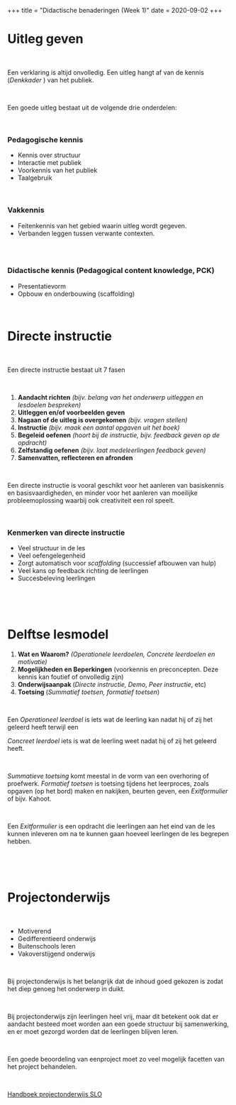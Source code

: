 +++
title = "Didactische benaderingen (Week 1)"
date = 2020-09-02
+++
<h1 id="uitleg-geven">Uitleg geven</h1><p><br></p><p>Een verklaring is altijd onvolledig. Een uitleg hangt af van de kennis (<em>Denkkader </em>) van het publiek.</p><p><br></p><p>Een goede uitleg bestaat uit de volgende drie onderdelen:</p><p><br></p><h3 id="pedagogische-kennis">Pedagogische kennis</h3><ul><li>Kennis over structuur</li><li>Interactie met publiek</li><li>Voorkennis van het publiek</li><li>Taalgebruik</li></ul><p><br></p><h3 id="vakkennis">Vakkennis</h3><ul><li>Feitenkennis van het gebied waarin uitleg wordt gegeven.</li><li>Verbanden leggen tussen verwante contexten.</li></ul><h3 id=""><br></h3><h3 id="didactische-kennis-(pedagogical-content-knowledge,-pck)">Didactische kennis (Pedagogical content knowledge, PCK)</h3><ul><li>Presentatievorm</li><li>Opbouw en onderbouwing (scaffolding)</li></ul><p><br></p><h1 id="directe-instructie">Directe instructie</h1><p><br></p><p>Een directe instructie bestaat uit 7 fasen</p><p><br></p><ol><li><strong>Aandacht richten</strong> <em>(bijv. belang van het onderwerp uitleggen en lesdoelen bespreken)</em></li><li><strong>Uitleggen en/of voorbeelden geven</strong></li><li><strong>Nagaan of de uitleg is overgekomen</strong><em> (bijv. vragen stellen)</em></li><li><strong>Instructie</strong> <em>(bijv. maak een aantal opgaven uit het boek)</em></li><li><strong>Begeleid oefenen</strong> <em>(hoort bij de instructie, bijv. feedback geven op de opdracht)</em></li><li><strong>Zelfstandig oefenen</strong> <em>(bijv. laat medeleerlingen feedback geven)</em></li><li><strong>Samenvatten, reflecteren en afronden</strong></li></ol><p><br></p><p>Een directe instructie is vooral geschikt voor het aanleren van basiskennis en basisvaardigheden, en minder voor het aanleren van moeilijke probleemoplossing waarbij ook creativiteit een rol speelt.</p><p><br></p><h3 id="kenmerken-van-directe-instructie">Kenmerken van directe instructie</h3><ul><li>Veel structuur in de les</li><li>Veel oefengelegenheid</li><li>Zorgt automatisch voor <em>scaffolding</em> (successief afbouwen van hulp)</li><li>Veel kans op feedback richting de leerlingen</li><li>Succesbeleving leerlingen</li></ul><p><br></p><p><br></p><h1 id="delftse-lesmodel">Delftse lesmodel</h1><ol><li><strong>Wat en Waarom?</strong> <em>(Operationele leerdoelen, Concrete leerdoelen en motivatie)</em></li><li><strong>Mogelijkheden en Beperkingen</strong> (voorkennis en preconcepten. Deze kennis kan foutief of onvolledig zijn) </li><li><strong>Onderwijsaanpak </strong>(<em>Directe instructie, Demo</em>,<em> Peer instructie</em>, etc)</li><li><strong>Toetsing </strong>(<em>Summatief toetsen, formatief toetsen</em>)</li></ol><p><br></p><p>Een <em>Operationeel leerdoel</em> is iets wat de leerling kan nadat hij of zij het geleerd heeft terwijl een </p><p><em>Concreet leerdoel</em> iets is wat de leerling weet nadat hij of zij het geleerd heeft.</p><p><br></p><p><em>Summatieve toetsing</em> komt meestal in de vorm van een overhoring of proefwerk. <em>Formatief toetsen</em> is toetsing tijdens het leerproces, zoals opgaven (op het bord) maken en nakijken, beurten geven, een <em>Exitformulier</em> of bijv. Kahoot. </p><p><br></p><p>Een <em>Exitformulier</em> is een opdracht die leerlingen aan het eind van de les kunnen inleveren om na te kunnen gaan hoeveel leerlingen de les begrepen hebben.</p><p><br></p><p><br></p><h1 id="projectonderwijs">Projectonderwijs</h1><p><br></p><ul><li>Motiverend</li><li>Gedifferentieerd onderwijs</li><li>Buitenschools leren</li><li>Vakoverstijgend onderwijs</li></ul><p><br></p><p>Bij projectonderwijs is het belangrijk dat de inhoud goed gekozen is zodat het diep genoeg het onderwerp in duikt. </p><p><br></p><p>Bij projectonderwijs zijn leerlingen heel vrij, maar dit betekent ook dat er aandacht besteed moet worden aan een goede structuur bij samenwerking, en er moet gezorgd worden dat de leerlingen blijven leren.</p><p><br></p><p>Een goede beoordeling van eenproject moet zo veel mogelijk facetten van het project behandelen.</p><p><br></p><p><a href="https://www.slo.nl/publicaties/@12119/handboek/" target="_blank">Handboek projectonderwijs SLO</a></p>
